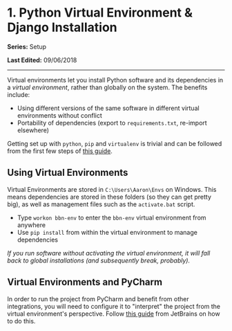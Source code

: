 # 1. Python Virtual Environment & Django Installation

**Series:** Setup

**Last Edited:** 09/06/2018

---
Virtual environments let you install Python software and its dependencies in a _virtual environment_, rather than globally on the system. The benefits include:

- Using different versions of the same software in different virtual environments without conflict
- Portability of dependencies (export to `requirements.txt`, re-import elsewhere)

Getting set up with `python`, `pip` and `virtualenv` is trivial and can be followed from the first few steps of [this guide](http://timmyreilly.azurewebsites.net/python-pip-virtualenv-installation-on-windows/).

## Using Virtual Environments
Virtual Environments are stored in `C:\Users\Aaron\Envs` on Windows. This means dependencies are stored in these folders (so they can get pretty big), as well as management files such as the `activate.bat` script.

- Type `workon bbn-env` to enter the `bbn-env` virtual environment from anywhere
- Use `pip install` from within the virtual environment to manage dependencies

*If you run software without activating the virtual environment, it will fall back to global installations (and subsequently break, probably).*

## Virtual Environments and PyCharm
In order to run the project from PyCharm and benefit from other integrations, you will need to configure it to "interpret" the project from the virtual environment's perspective. Follow [this guide](https://www.jetbrains.com/help/pycharm-edu/project-interpreter.html) from JetBrains on how to do this.

